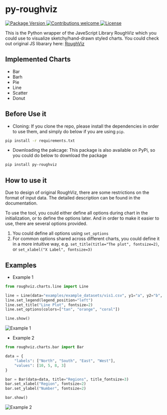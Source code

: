 # py-roughviz

<p align="left">
    <a href="https://badge.fury.io/py/py-roughviz">
        <img src="https://badge.fury.io/py/py-roughviz.svg" alt="Package Version">
    </a>
     <a href="https://github.com/charlesdong1991/py-roughviz/pulls">
        <img src="https://img.shields.io/badge/contributions-welcome-brightgreen.svg?style=flat" alt="Contributions welcome">
    </a>
    <a href="https://opensource.org/licenses/MIT">
        <img src="https://img.shields.io/badge/License-MIT-brightgreen.svg" alt="License">
    </a>
</p>

This is the Python wrapper of the JaveScript Library RoughViz which you could
use to visualize sketchy/hand-drawn styled charts.
You could check out original JS libarary here: [RoughViz](https://github.com/jwilber/roughViz)

## Implemented Charts
- Bar
- Barh
- Pie
- Line
- Scatter
- Donut

## Before Use it

- Cloning:
If you clone the repo, please install the dependencies in order to use them, and simply do below if you are using
`pip`.

```bash
pip install -r requirements.txt
```

- Downloading the pakcage:
This package is also available on PyPi, so you could do below to download the package
```bash
pip install py-roughviz
```


## How to use it

Due to design of original RoughViz, there are some restrictions on the format of input data. The
detailed description can be found in the documentation.

To use the tool, you could either define all options during chart in the initialization, or to 
define the options later. And in order to make it easier to use, there are several options provided.

1. You could define all options using `set_options`
2. For common options shared across different charts, you could define it in a more intuitive way, e.g.
`set_title(title="The plot", fontsize=2)`, or `set_xlabel("X Label", fontsize=3)`



## Examples

- Example 1

```python
from roughviz.charts.line import Line

line = Line(data="examples/example_datasets/vis1.csv", y1="a", y2="b", y3="c")
line.set_legend(legend_position="left")
line.set_title("Line Plot", fontsize=2)
line.set_options(colors=["tan", "orange", "coral"])

line.show()
```


![Example 1](https://github.com/charlesdong1991/py-roughviz/blob/master/examples/example_plots/example1.png)



- Example 2

```python
from roughviz.charts.bar import Bar

data = {
    "labels": ["North", "South", "East", "West"],
    "values": [10, 5, 8, 3]
}

bar = Bar(data=data, title="Regions", title_fontsize=3)
bar.set_xlabel("Region", fontsize=2)
bar.set_ylabel("Number", fontsize=2)

bar.show()
```

![Example 2](https://github.com/charlesdong1991/py-roughviz/blob/master/examples/example_plots/example2.png)
